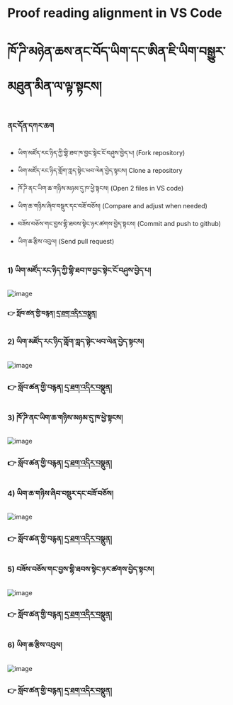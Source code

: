 # Proof reading alignment in VS Code

# ཁོ་ཌི་མཉེན་ཆས་ནང་བོད་ཡིག་དང་ཨིན་ཇི་ཡིག་བསྒྱུར་མཐུན་མིན་ལ་ལྟ་སྟངས།
### ནང་དོན་དཀར་ཆག

- ཡིག་མཛོད་རང་ཉིད་ཀྱི་གྷི་ཐབ་ཁ་བྱང་སྟེང་ངོ་བཤུས་བྱེད་པ། (Fork repository)
- ཡིག་མཛོད་རང་ཉིད་གློག་ཀླད་སྟེང་ཕབ་ལེན་བྱེད་སྟངས། Clone a repository
- ཁོ་ཌི་ནང་ཡིག་ཆ་གཉིས་མཉམ་དུ་ཁ་ཕྱེ་སྟངས། (Open 2 files in VS code)
- ཡིག་ཆ་གཉིས་ཞིབ་བསྡུར་དང་བཟོ་བཅོས། (Compare and adjust when needed)
- བཟོས་བཅོས་གང་བྱས་གྷི་ཐབས་སྟེང་ཉར་ཚགས་བྱེད་སྟངས། (Commit and push to github)
- ཡིག་ཆ་རྩིས་འབུལ། (Send pull request)

### 1) ཡིག་མཛོད་རང་ཉིད་ཀྱི་གྷི་ཐབ་ཁ་བྱང་སྟེང་ངོ་བཤུས་བྱེད་པ།
![image](https://user-images.githubusercontent.com/42564256/216926606-025f782e-ce6e-4160-88bb-6164244b020c.png)
#### 👉 སློབ་ཚན་གྱི་བརྙན། [དྲ་ཐག་འདིར་བསྣུན།](https://youtu.be/91NXzindnm4)

### 2) ཡིག་མཛོད་རང་ཉིད་གློག་ཀླད་སྟེང་ཕབ་ལེན་བྱེད་སྟངས།
![image](https://user-images.githubusercontent.com/42564256/216927437-a0186d5f-70cd-433e-aa57-94f1c7d30305.png)
### 👉 སློབ་ཚན་གྱི་བརྙན། [དྲ་ཐག་འདིར་བསྣུན།](https://youtu.be/vepFpTYaDoA)

### 3) ཁོ་ཌི་ནང་ཡིག་ཆ་གཉིས་མཉམ་དུ་ཁ་ཕྱེ་སྟངས།
![image](https://user-images.githubusercontent.com/42564256/216927913-24c518c3-e56a-4e20-b961-2096c1b412e8.png)
### 👉 སློབ་ཚན་གྱི་བརྙན། [དྲ་ཐག་འདིར་བསྣུན།](https://youtu.be/-k9WmGsHdkc)

### 4) ཡིག་ཆ་གཉིས་ཞིབ་བསྡུར་དང་བཟོ་བཅོས།
![image](https://user-images.githubusercontent.com/42564256/216929434-49ef4a0d-4c39-4139-8c14-5d524ac75c96.png)
### 👉 སློབ་ཚན་གྱི་བརྙན། [དྲ་ཐག་འདིར་བསྣུན།](https://youtu.be/naGuVEfRN9Q)

### 5) བཟོས་བཅོས་གང་བྱས་གྷི་ཐབས་སྟེང་ཉར་ཚགས་བྱེད་སྟངས།
![image](https://user-images.githubusercontent.com/42564256/216930663-c58b3f5b-d045-4cf3-a765-a76002c8da0f.png)
### 👉 སློབ་ཚན་གྱི་བརྙན། [དྲ་ཐག་འདིར་བསྣུན།](https://youtu.be/IbCSgl3lnig)

### 6) ཡིག་ཆ་རྩིས་འབུལ།
![image](https://user-images.githubusercontent.com/42564256/216930964-8ebaedaa-6af7-42c3-a470-52e8fe277889.png)
### 👉 སློབ་ཚན་གྱི་བརྙན། [དྲ་ཐག་འདིར་བསྣུན།](https://youtu.be/KcQdxMxyuKw)
